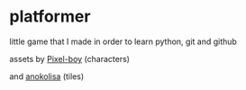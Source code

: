 # platformer

little game that I made in order to learn python, git and github

assets by <a href="https://twitter.com/2Pblog1">Pixel-boy<a/> (characters)

and <a href="https://anokolisa.itch.io/">anokolisa<a/> (tiles)
